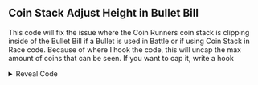 ## Coin Stack Adjust Height in Bullet Bill

This code will fix the issue where the Coin Runners coin stack is clipping inside of the Bullet Bill if a Bullet is used in Battle or if using Coin Stack in Race code. Because of where I hook the code, this will uncap the max amount of coins that can be seen. If you want to cap it, write a hook

<details>
<summary>Reveal Code</summary>

```armv7
E05125CC 00000008
E3100501 03100080
```
</details>